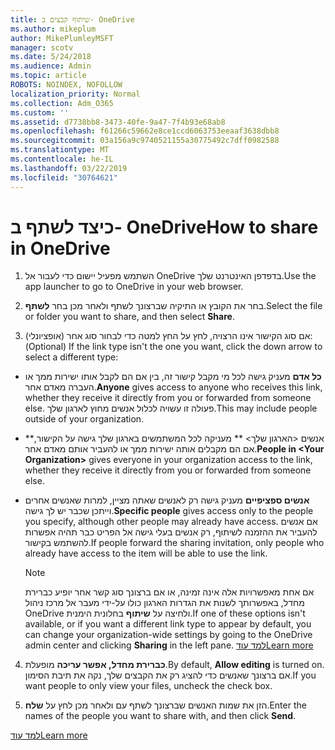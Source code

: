 ```yaml
---
title: שיתוף קבצים ב- OneDrive
ms.author: mikeplum
author: MikePlumleyMSFT
manager: scotv
ms.date: 5/24/2018
ms.audience: Admin
ms.topic: article
ROBOTS: NOINDEX, NOFOLLOW
localization_priority: Normal
ms.collection: Adm_O365
ms.custom: ''
ms.assetid: d7738bb8-3473-40fe-9a47-7f4b93e68ab8
ms.openlocfilehash: f61266c59662e8ce1ccd6063753eeaaf3638dbb8
ms.sourcegitcommit: 03a156a9c9740521155a30775492c7dff0982588
ms.translationtype: MT
ms.contentlocale: he-IL
ms.lasthandoff: 03/22/2019
ms.locfileid: "30764621"
---
```

# <a name="how-to-share-in-onedrive"></a><span data-ttu-id="8e4fb-102">כיצד לשתף ב- OneDrive</span><span class="sxs-lookup"><span data-stu-id="8e4fb-102">How to share in OneDrive</span></span>

1. <span data-ttu-id="8e4fb-103">השתמש מפעיל יישום כדי לעבור אל OneDrive בדפדפן האינטרנט שלך.</span><span class="sxs-lookup"><span data-stu-id="8e4fb-103">Use the app launcher to go to OneDrive in your web browser.</span></span> 
    
2. <span data-ttu-id="8e4fb-104">בחר את הקובץ או התיקיה שברצונך לשתף ולאחר מכן בחר **לשתף**.</span><span class="sxs-lookup"><span data-stu-id="8e4fb-104">Select the file or folder you want to share, and then select **Share**.</span></span>
    
3. <span data-ttu-id="8e4fb-105">(אופציונלי) אם סוג הקישור אינו הרצויה, לחץ על החץ למטה כדי לבחור סוג אחר:</span><span class="sxs-lookup"><span data-stu-id="8e4fb-105">(Optional) If the link type isn't the one you want, click the down arrow to select a different type:</span></span>
    
  - <span data-ttu-id="8e4fb-106">**כל אדם** מעניק גישה לכל מי מקבל קישור זה, בין אם הם לקבל אותו ישירות ממך או העברה מאדם אחר.</span><span class="sxs-lookup"><span data-stu-id="8e4fb-106">**Anyone** gives access to anyone who receives this link, whether they receive it directly from you or forwarded from someone else.</span></span> <span data-ttu-id="8e4fb-107">פעולה זו עשויה לכלול אנשים מחוץ לארגון שלך.</span><span class="sxs-lookup"><span data-stu-id="8e4fb-107">This may include people outside of your organization.</span></span> 
    
  - <span data-ttu-id="8e4fb-108">\*\*אנשים \<הארגון שלך\> \*\* מעניקה לכל המשתמשים בארגון שלך גישה על הקישור, אם הם מקבלים אותה ישירות ממך או להעביר אותם מאדם אחר.</span><span class="sxs-lookup"><span data-stu-id="8e4fb-108">**People in \<Your Organization\>** gives everyone in your organization access to the link, whether they receive it directly from you or forwarded from someone else.</span></span> 
    
  - <span data-ttu-id="8e4fb-109">**אנשים ספציפיים** מעניק גישה רק לאנשים שאתה מציין, למרות שאנשים אחרים וייתכן שכבר יש לך גישה.</span><span class="sxs-lookup"><span data-stu-id="8e4fb-109">**Specific people** gives access only to the people you specify, although other people may already have access.</span></span> <span data-ttu-id="8e4fb-110">אם אנשים להעביר את ההזמנה לשיתוף, רק אנשים בעלי גישה אל הפריט כבר תהיה אפשרות להשתמש בקישור.</span><span class="sxs-lookup"><span data-stu-id="8e4fb-110">If people forward the sharing invitation, only people who already have access to the item will be able to use the link.</span></span> 
    
    > [!NOTE]
    > <span data-ttu-id="8e4fb-111">אם אחת מאפשרויות אלה אינה זמינה, או אם ברצונך סוג קשר אחר יופיע כברירת מחדל, באפשרותך לשנות את הגדרות הארגון כולו על-ידי מעבר אל מרכז ניהול OneDrive ולחיצה על **שיתוף** בחלונית הימנית.</span><span class="sxs-lookup"><span data-stu-id="8e4fb-111">If one of these options isn't available, or if you want a different link type to appear by default, you can change your organization-wide settings by going to the OneDrive admin center and clicking **Sharing** in the left pane.</span></span> [<span data-ttu-id="8e4fb-112">למד עוד</span><span class="sxs-lookup"><span data-stu-id="8e4fb-112">Learn more</span></span>](https://go.microsoft.com/fwlink/?linkid=871961)
  
4. <span data-ttu-id="8e4fb-113">**כברירת מחדל, אפשר עריכה** מופעלת.</span><span class="sxs-lookup"><span data-stu-id="8e4fb-113">By default, **Allow editing** is turned on.</span></span> <span data-ttu-id="8e4fb-114">אם ברצונך שאנשים כדי להציג רק את הקבצים שלך, נקה את תיבת הסימון.</span><span class="sxs-lookup"><span data-stu-id="8e4fb-114">If you want people to only view your files, uncheck the check box.</span></span> 
    
5. <span data-ttu-id="8e4fb-115">הזן את שמות האנשים שברצונך לשתף עם ולאחר מכן לחץ על **שלח**.</span><span class="sxs-lookup"><span data-stu-id="8e4fb-115">Enter the names of the people you want to share with, and then click **Send**.</span></span>
    
[<span data-ttu-id="8e4fb-116">למד עוד</span><span class="sxs-lookup"><span data-stu-id="8e4fb-116">Learn more</span></span>](https://go.microsoft.com/fwlink/?linkid=871861)
  

